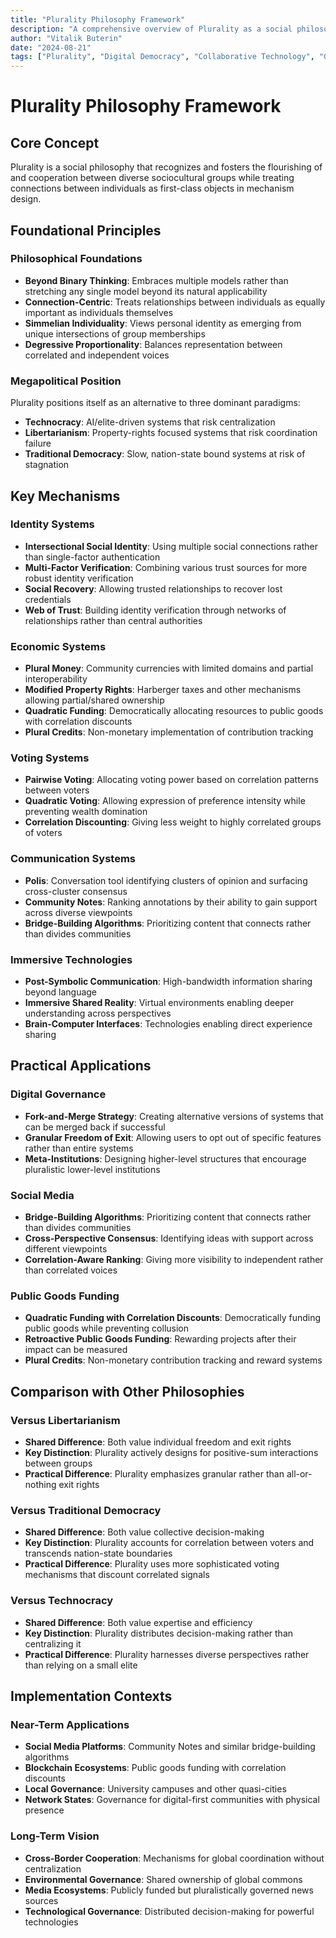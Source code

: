 ```yaml
---
title: "Plurality Philosophy Framework"
description: "A comprehensive overview of Plurality as a social philosophy for digital democracy and collaborative technology"
author: "Vitalik Buterin"
date: "2024-08-21"
tags: ["Plurality", "Digital Democracy", "Collaborative Technology", "Governance", "Social Philosophy"]
---
```


# Plurality Philosophy Framework

## Core Concept

Plurality is a social philosophy that recognizes and fosters the flourishing of and cooperation between diverse sociocultural groups while treating connections between individuals as first-class objects in mechanism design.

## Foundational Principles

### Philosophical Foundations

- **Beyond Binary Thinking**: Embraces multiple models rather than stretching any single model beyond its natural applicability
- **Connection-Centric**: Treats relationships between individuals as equally important as individuals themselves
- **Simmelian Individuality**: Views personal identity as emerging from unique intersections of group memberships
- **Degressive Proportionality**: Balances representation between correlated and independent voices

### Megapolitical Position

Plurality positions itself as an alternative to three dominant paradigms:
- **Technocracy**: AI/elite-driven systems that risk centralization
- **Libertarianism**: Property-rights focused systems that risk coordination failure
- **Traditional Democracy**: Slow, nation-state bound systems at risk of stagnation

## Key Mechanisms

### Identity Systems

- **Intersectional Social Identity**: Using multiple social connections rather than single-factor authentication
- **Multi-Factor Verification**: Combining various trust sources for more robust identity verification
- **Social Recovery**: Allowing trusted relationships to recover lost credentials
- **Web of Trust**: Building identity verification through networks of relationships rather than central authorities

### Economic Systems

- **Plural Money**: Community currencies with limited domains and partial interoperability
- **Modified Property Rights**: Harberger taxes and other mechanisms allowing partial/shared ownership
- **Quadratic Funding**: Democratically allocating resources to public goods with correlation discounts
- **Plural Credits**: Non-monetary implementation of contribution tracking

### Voting Systems

- **Pairwise Voting**: Allocating voting power based on correlation patterns between voters
- **Quadratic Voting**: Allowing expression of preference intensity while preventing wealth domination
- **Correlation Discounting**: Giving less weight to highly correlated groups of voters

### Communication Systems

- **Polis**: Conversation tool identifying clusters of opinion and surfacing cross-cluster consensus
- **Community Notes**: Ranking annotations by their ability to gain support across diverse viewpoints
- **Bridge-Building Algorithms**: Prioritizing content that connects rather than divides communities

### Immersive Technologies

- **Post-Symbolic Communication**: High-bandwidth information sharing beyond language
- **Immersive Shared Reality**: Virtual environments enabling deeper understanding across perspectives
- **Brain-Computer Interfaces**: Technologies enabling direct experience sharing

## Practical Applications

### Digital Governance

- **Fork-and-Merge Strategy**: Creating alternative versions of systems that can be merged back if successful
- **Granular Freedom of Exit**: Allowing users to opt out of specific features rather than entire systems
- **Meta-Institutions**: Designing higher-level structures that encourage pluralistic lower-level institutions

### Social Media

- **Bridge-Building Algorithms**: Prioritizing content that connects rather than divides communities
- **Cross-Perspective Consensus**: Identifying ideas with support across different viewpoints
- **Correlation-Aware Ranking**: Giving more visibility to independent rather than correlated voices

### Public Goods Funding

- **Quadratic Funding with Correlation Discounts**: Democratically funding public goods while preventing collusion
- **Retroactive Public Goods Funding**: Rewarding projects after their impact can be measured
- **Plural Credits**: Non-monetary contribution tracking and reward systems

## Comparison with Other Philosophies

### Versus Libertarianism

- **Shared Difference**: Both value individual freedom and exit rights
- **Key Distinction**: Plurality actively designs for positive-sum interactions between groups
- **Practical Difference**: Plurality emphasizes granular rather than all-or-nothing exit rights

### Versus Traditional Democracy

- **Shared Difference**: Both value collective decision-making
- **Key Distinction**: Plurality accounts for correlation between voters and transcends nation-state boundaries
- **Practical Difference**: Plurality uses more sophisticated voting mechanisms that discount correlated signals

### Versus Technocracy

- **Shared Difference**: Both value expertise and efficiency
- **Key Distinction**: Plurality distributes decision-making rather than centralizing it
- **Practical Difference**: Plurality harnesses diverse perspectives rather than relying on a small elite

## Implementation Contexts

### Near-Term Applications

- **Social Media Platforms**: Community Notes and similar bridge-building algorithms
- **Blockchain Ecosystems**: Public goods funding with correlation discounts
- **Local Governance**: University campuses and other quasi-cities
- **Network States**: Governance for digital-first communities with physical presence

### Long-Term Vision

- **Cross-Border Cooperation**: Mechanisms for global coordination without centralization
- **Environmental Governance**: Shared ownership of global commons
- **Media Ecosystems**: Publicly funded but pluralistically governed news sources
- **Technological Governance**: Distributed decision-making for powerful technologies